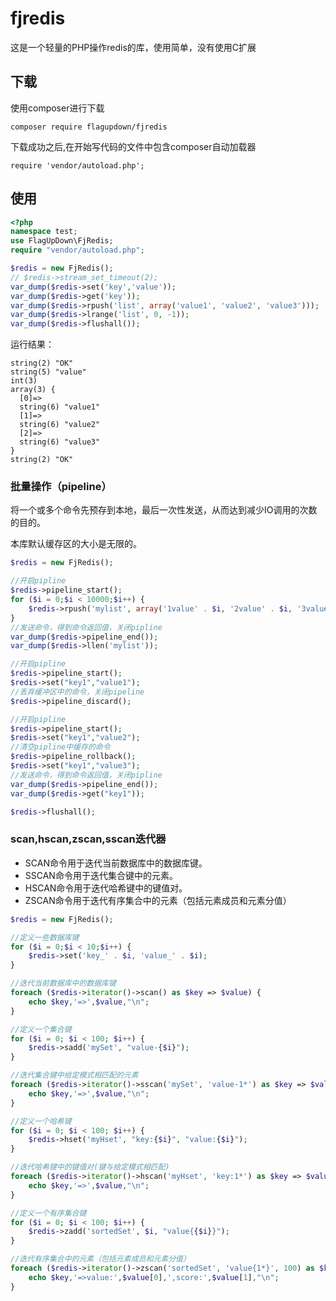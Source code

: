 # fjredis #

这是一个轻量的PHP操作redis的库，使用简单，没有使用C扩展

## 下载

使用composer进行下载

```
composer require flagupdown/fjredis
```

下载成功之后,在开始写代码的文件中包含composer自动加载器

```
require 'vendor/autoload.php';
```

## 使用

```php
<?php
namespace test;
use FlagUpDown\FjRedis;
require "vendor/autoload.php";

$redis = new FjRedis();
// $redis->stream_set_timeout(2);
var_dump($redis->set('key','value'));
var_dump($redis->get('key'));
var_dump($redis->rpush('list', array('value1', 'value2', 'value3')));
var_dump($redis->lrange('list', 0, -1));
var_dump($redis->flushall());
```

运行结果：

```
string(2) "OK"
string(5) "value"
int(3)
array(3) {
  [0]=>
  string(6) "value1"
  [1]=>
  string(6) "value2"
  [2]=>
  string(6) "value3"
}
string(2) "OK"
```

### 批量操作（pipeline）

将一个或多个命令先预存到本地，最后一次性发送，从而达到减少IO调用的次数的目的。

本库默认缓存区的大小是无限的。

```php
$redis = new FjRedis();

//开启pipline
$redis->pipeline_start();
for ($i = 0;$i < 10000;$i++) {
    $redis->rpush('mylist', array('1value' . $i, '2value' . $i, '3value' . $i));
}
//发送命令，得到命令返回值，关闭pipline
var_dump($redis->pipeline_end());
var_dump($redis->llen('mylist'));

//开启pipline
$redis->pipeline_start();
$redis->set("key1","value1");
//丢弃缓冲区中的命令，关闭pipeline
$redis->pipeline_discard();

//开启pipline
$redis->pipeline_start();
$redis->set("key1","value2");
//清空pipline中缓存的命令
$redis->pipeline_rollback();
$redis->set("key1","value3");
//发送命令，得到命令返回值，关闭pipline
var_dump($redis->pipeline_end());
var_dump($redis->get("key1"));

$redis->flushall();
```

### scan,hscan,zscan,sscan迭代器

+ SCAN命令用于迭代当前数据库中的数据库键。
+ SSCAN命令用于迭代集合键中的元素。
+ HSCAN命令用于迭代哈希键中的键值对。
+ ZSCAN命令用于迭代有序集合中的元素（包括元素成员和元素分值）

```php
$redis = new FjRedis();

//定义一些数据库键
for ($i = 0;$i < 10;$i++) {
    $redis->set('key_' . $i, 'value_' . $i);
}

//迭代当前数据库中的数据库键
foreach ($redis->iterator()->scan() as $key => $value) {
    echo $key,'=>',$value,"\n";
}

//定义一个集合键
for ($i = 0; $i < 100; $i++) {
    $redis->sadd('mySet', "value-{$i}");
}

//迭代集合键中给定模式相匹配的元素
foreach ($redis->iterator()->sscan('mySet', 'value-1*') as $key => $value) {
    echo $key,'=>',$value,"\n";
}

//定义一个哈希键
for ($i = 0; $i < 100; $i++) {
    $redis->hset('myHset', "key:{$i}", "value:{$i}");
}

//迭代哈希键中的键值对(键与给定模式相匹配)
foreach ($redis->iterator()->hscan('myHset', 'key:1*') as $key => $value) {
    echo $key,'=>',$value,"\n";
}

//定义一个有序集合键
for ($i = 0; $i < 100; $i++) {
    $redis->zadd('sortedSet', $i, "value{{$i}}");
}

//迭代有序集合中的元素（包括元素成员和元素分值）
foreach ($redis->iterator()->zscan('sortedSet', 'value{1*}', 100) as $key => $value) {
    echo $key,'=>value:',$value[0],',score:',$value[1],"\n";
}
```

